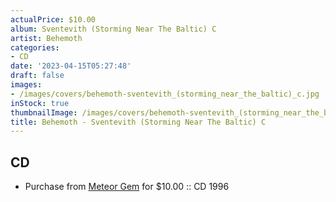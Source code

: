```yaml
---
actualPrice: $10.00
album: Sventevith (Storming Near The Baltic) C
artist: Behemoth
categories:
- CD
date: '2023-04-15T05:27:48'
draft: false
images:
- /images/covers/behemoth-sventevith_(storming_near_the_baltic)_c.jpg
inStock: true
thumbnailImage: /images/covers/behemoth-sventevith_(storming_near_the_baltic)_c-thumb.jpg
title: Behemoth - Sventevith (Storming Near The Baltic) C
---
```


## CD
* Purchase from [Meteor Gem](https://meteor-gem.com/products/used-behemoth-sventevith-storming-near-the-baltic-cd) for $10.00 :: CD 1996

